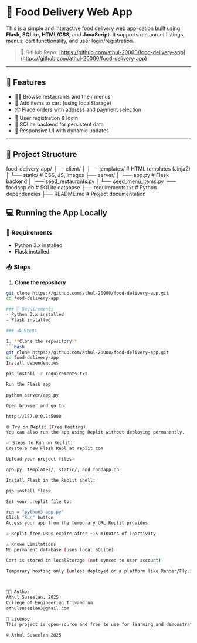 # 🍔 Food Delivery Web App

This is a simple and interactive food delivery web application built using **Flask**, **SQLite**, **HTML/CSS**, and **JavaScript**. It supports restaurant listings, menus, cart functionality, and user login/registration.

> 🔗 GitHub Repo: [https://github.com/athul-20000/food-delivery-app](https://github.com/athul-20000/food-delivery-app)

---

## 🚀 Features

- 👨‍🍳 Browse restaurants and their menus
- 🛒 Add items to cart (using localStorage)
- 📦 Place orders with address and payment selection
- 🔐 User registration & login
- 💽 SQLite backend for persistent data
- 🎨 Responsive UI with dynamic updates

---

## 🧱 Project Structure

food-delivery-app/
├── client/
│ ├── templates/ # HTML templates (Jinja2)
│ └── static/ # CSS, JS, images
├── server/
│ ├── app.py # Flask backend
│ ├── seed_restaurants.py
│ └── seed_menu_items.py
├── foodapp.db # SQLite database
├── requirements.txt # Python dependencies
├── README.md # Project documentation



## 💻 Running the App Locally

### 🔧 Requirements
- Python 3.x installed
- Flask installed

### 📥 Steps

1. **Clone the repository**  
```bash
git clone https://github.com/athul-20000/food-delivery-app.git
cd food-delivery-app

### 🔧 Requirements
- Python 3.x installed
- Flask installed

### 📥 Steps

1. **Clone the repository**  
```bash
git clone https://github.com/athul-20000/food-delivery-app.git
cd food-delivery-app
Install dependencies

pip install -r requirements.txt

Run the Flask app

python server/app.py

Open browser and go to:

http://127.0.0.1:5000

🌐 Try on Replit (Free Hosting)
You can also run the app using Replit without deploying permanently.

✅ Steps to Run on Replit:
Create a new Flask Repl at replit.com

Upload your project files:

app.py, templates/, static/, and foodapp.db

Install Flask in the Replit shell:

pip install flask

Set your .replit file to:

run = "python3 app.py"
Click "Run" button
Access your app from the temporary URL Replit provides

⚠️ Replit free URLs expire after ~15 minutes of inactivity

⚠️ Known Limitations
No permanent database (uses local SQLite)

Cart is stored in localStorage (not synced to user account)

Temporary hosting only (unless deployed on a platform like Render/Fly.io)



🧑‍💻 Author
Athul Suseelan, 2025
College of Engineering Trivandrum
athulsuseelan3@gmail.com

📜 License
This project is open-source and free to use for learning and demonstration purposes.

© Athul Suseelan 2025


